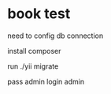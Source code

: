 book test
============================
need to config db connection

install composer

run ./yii migrate

pass admin
login admin
